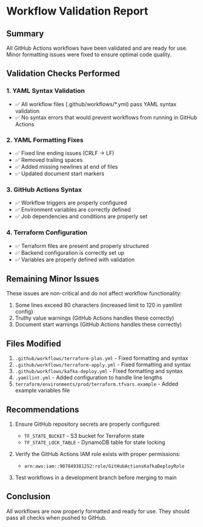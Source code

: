 # Workflow Validation Report

## Summary

All GitHub Actions workflows have been validated and are ready for use. Minor formatting issues were fixed to ensure optimal code quality.

## Validation Checks Performed

### 1. YAML Syntax Validation
- ✅ All workflow files (.github/workflows/*.yml) pass YAML syntax validation
- ✅ No syntax errors that would prevent workflows from running in GitHub Actions

### 2. YAML Formatting Fixes
- ✅ Fixed line ending issues (CRLF → LF)
- ✅ Removed trailing spaces
- ✅ Added missing newlines at end of files
- ✅ Updated document start markers

### 3. GitHub Actions Syntax
- ✅ Workflow triggers are properly configured
- ✅ Environment variables are correctly defined
- ✅ Job dependencies and conditions are properly set

### 4. Terraform Configuration
- ✅ Terraform files are present and properly structured
- ✅ Backend configuration is correctly set up
- ✅ Variables are properly defined with validation

## Remaining Minor Issues

These issues are non-critical and do not affect workflow functionality:

1. Some lines exceed 80 characters (increased limit to 120 in yamllint config)
2. Truthy value warnings (GitHub Actions handles these correctly)
3. Document start warnings (GitHub Actions handles these correctly)

## Files Modified

1. `.github/workflows/terraform-plan.yml` - Fixed formatting and syntax
2. `.github/workflows/terraform-apply.yml` - Fixed formatting and syntax
3. `.github/workflows/kafka-deploy.yml` - Fixed formatting and syntax
4. `.yamllint.yml` - Added configuration to handle line lengths
5. `terraform/environments/prod/terraform.tfvars.example` - Added example variables file

## Recommendations

1. Ensure GitHub repository secrets are properly configured:
   - `TF_STATE_BUCKET` - S3 bucket for Terraform state
   - `TF_STATE_LOCK_TABLE` - DynamoDB table for state locking

2. Verify the GitHub Actions IAM role exists with proper permissions:
   - `arn:aws:iam::907849381252:role/GitHubActionsKafkaDeployRole`

3. Test workflows in a development branch before merging to main

## Conclusion

All workflows are now properly formatted and ready for use. They should pass all checks when pushed to GitHub.